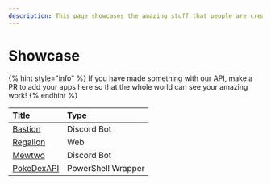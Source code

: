 ```yaml
---
description: This page showcases the amazing stuff that people are creating with our API!
---
```


# Showcase

{% hint style="info" %}
If you have made something with our API, make a PR to add your apps here so that the whole world can see your amazing work!
{% endhint %}

| Title | Type |
| :--- | :--- |
| [Bastion](https://bastion.traction.one) | Discord Bot |
| [Regalion](https://regalion.surge.sh) | Web |
| [Mewtwo](https://mewtwo-bot.carrd.co) | Discord Bot |
| [PokeDexAPI](https://github.com/Celerium/PokeDex-PowerShellWrapper) | PowerShell Wrapper |

